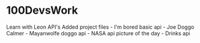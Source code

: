 # 100DevsWork
Learn with Leon 
    API's 
        Added project files - I'm bored basic api 
                            - Joe Doggo Calmer
                            - Mayanwolfe doggo api
                            - NASA api picture of the day
                            - Drinks api
                            
